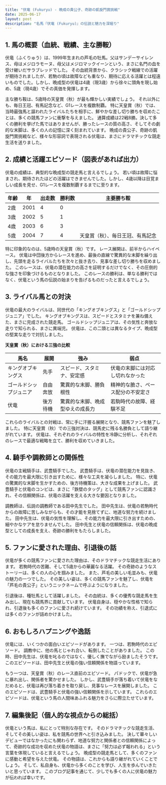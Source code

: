 ```yaml
---
title: "伏竜 (Fukuryu) - 晩成の貴公子、奇跡の凱旋門賞挑戦"
date: 2025-06-17
layout: post
description: "名馬『伏竜 (Fukuryu)』の伝説と魅力を深堀り"
---
```


## 1. 馬の概要（血統、戦績、主な勝鞍）

伏竜（ふくりゅう）は、1999年生まれの芦毛の牡馬。父はサンデーサイレンス、母はメジロラモーヌ、母父はメジロマックイーンという、まさに名門の血を受け継いだサラブレッドでした。  その血統背景から、クラシック戦線での活躍が期待されましたが、若駒の頃は故障なども重なり、期待に応える活躍とは程遠いものでした。しかし、晩成型の伏竜は4歳（現3歳）から徐々に頭角を現し始め、5歳（現4歳）でその真価を発揮します。

主な勝ち鞍は、5歳時の天皇賞（秋）が最も輝かしい実績でしょう。  それ以外にも、毎日王冠、有馬記念など、G1レースを複数制覇。  特に天皇賞（秋）では、当時最強馬と謳われたライバルたちを相手に、鮮やかな差し切り勝ちを収めたことは、多くの競馬ファンに衝撃を与えました。  通算成績は22戦8勝。決して多くの勝利を挙げた馬ではありませんが、勝ったレースの質の高さ、そしてその劇的な末脚は、多くの人の記憶に深く刻まれています。  晩成の貴公子、奇跡の凱旋門賞挑戦など、様々な形容詞で表現される伏竜は、まさにドラマチックな競走生活を送りました。


## 2. 成績と活躍エピソード（図表があれば出力）

伏竜の成績は、典型的な晩成型の競走馬と言えるでしょう。  若い頃は故障に悩まされ、期待されたほどの活躍はできませんでした。しかし、4歳以降は目覚ましい成長を見せ、G1レースを複数制覇するまでに至ります。

| 年齢 | 年 | 出走数 | 勝利数 | 主要勝ち鞍 |
|---|---|---|---|---|
| 2歳 | 2001 | 4 | 0 |  |
| 3歳 | 2002 | 5 | 1 |  |
| 4歳 | 2003 | 6 | 3 |  |
| 5歳 | 2004 | 7 | 4 | 天皇賞（秋）、毎日王冠、有馬記念 |


特に印象的なのは、5歳時の天皇賞（秋）です。  レース展開は、前半からハイペース。  伏竜は中団後方からレースを進め、最後の直線で驚異的な末脚を繰り出し、先頭を走るライバルたちを次々と抜き去り、見事な差し切り勝ちを収めました。  このレースは、伏竜の潜在能力の高さを証明するだけでなく、その圧倒的な強さを印象づけるものとなりました。  このレースの勝利は、単なる勝利ではなく、伏竜という馬の伝説の始まりを告げるものだったと言えるでしょう。


## 3. ライバル馬との対決

伏竜の最大のライバルは、同世代の「キングオブキングス」と「ゴールドシップジュニア」でした。  キングオブキングスは、スピードとスタミナを兼ね備えた、まさに完成された競走馬。  ゴールドシップジュニアは、その気性と奔放な走りで知られる、まさに異端児。  伏竜は、この二頭とは異なるタイプ、晩成型の堅実な走りで対抗しました。

**天皇賞（秋）における三強の比較**

| 馬名       | 展開    | 強み                               | 弱点                               |
|------------|---------|------------------------------------|------------------------------------|
| キングオブキングス | 先手     | スピード、スタミナ、安定感             | 伏竜の末脚には対応し切れなかった     |
| ゴールドシップジュニア | 自由奔放 | 驚異的な末脚、勝負根性             | 精神的な脆さ、ペース配分の不安定さ |
| 伏竜       | 後方待機 | 驚異的な末脚、晩成型ゆえの成長力       | 若駒時代の故障、経験不足             |


これらのライバルとの対戦は、常に手に汗握る展開となり、競馬ファンを魅了しました。  特に天皇賞（秋）での三強対決は、競馬史に残る名勝負として語り継がれています。  伏竜は、それぞれのライバルの特性を冷静に分析し、それぞれのレースで最適な戦略を立て、勝利を収めていきました。


## 4. 騎手や調教師との関係性

伏竜の主戦騎手は、武豊騎手でした。  武豊騎手は、伏竜の潜在能力を見抜き、その能力を最大限に引き出すために、様々な工夫を凝らしました。  特に、伏竜の驚異的な末脚を生かすための、後方待機策は、大きな成果を上げました。  武豊騎手と伏竜のコンビは、まさに「鉄壁のタッグ」として競馬ファンに認識され、その信頼関係は、伏竜の活躍を支える大きな要因となりました。

調教師は、伝説の調教師である田中先生でした。  田中先生は、伏竜の若駒時代からの故障に苦しみながらも、その才能を見捨てずに、地道な努力を続けました。  田中先生は、伏竜の気性を理解し、その能力を最大限に引き出すための、細やかなケアを怠りませんでした。  田中先生と伏竜の信頼関係は、伏竜の晩成型としての成長を支え、奇跡の勝利をもたらしました。


## 5. ファンに愛された理由、引退後の話

伏竜が多くの競馬ファンに愛された理由は、そのドラマチックな競走生活にあります。  若駒時代の苦難、そして5歳からの華麗なる活躍。  その奇跡のようなストーリーは、多くの人の心を掴みました。  また、芦毛の美しい毛並みも、伏竜の魅力の一つでした。  その美しい姿は、多くの競馬ファンを魅了し、伏竜を「芦毛の貴公子」というニックネームで呼ぶようになりました。

引退後は、種牡馬として活躍しました。  その血統は、多くの優秀な競走馬を生み出し、現在も競馬界に貢献しています。  伏竜自身は、穏やかな性格で知られ、引退後も多くのファンに愛され続けています。  その功績を称え、引退式には多くのファンが詰めかけました。


## 6. おもしろハプニングや逸話

伏竜には、いくつかの面白いエピソードがあります。  一つは、若駒時代のエピソード。  調教中に、他の馬とじゃれ合い、転倒したことがありました。  この時、田中先生は、伏竜を叱るのではなく、優しく撫でながら励ましたそうです。  このエピソードは、田中先生と伏竜の強い信頼関係を物語っています。

もう一つは、天皇賞（秋）のレース直前のエピソード。  パドックで、伏竜が急に暴れ出し、関係者を驚かせました。  しかし、武豊騎手が落ち着いて伏竜をなだめると、伏竜は再び落ち着きを取り戻し、見事なレースを展開しました。  このエピソードは、武豊騎手と伏竜の強い信頼関係を示しています。  これらのエピソードは、伏竜という馬の人間味あふれる魅力をさらに際立たせています。


## 7. 編集後記（個人的な視点からの総括）

伏竜という馬は、私にとって特別な存在です。  そのドラマチックな競走生活、そしてその美しい姿は、私を競馬の世界へと引き込みました。  決して華々しいデビューではなかったにも関わらず、地道な努力と関係者との信頼関係によって、奇跡的な成功を収めた伏竜の物語は、まさに「努力は必ず報われる」という言葉を体現していると言えるでしょう。  晩成型の競走馬として、多くのファンに感動と希望を与えた伏竜。  その物語は、これからも語り継がれていくことでしょう。  そして、私自身も、伏竜から多くのことを学び、人生を歩んでいきたいと思っています。  このブログ記事を通じて、少しでも多くの人に伏竜の魅力が伝われば幸いです。
